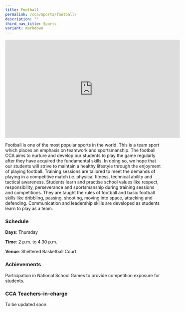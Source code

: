 ```yaml
---
title: Football
permalink: /cca/Sports/football/
description: ""
third_nav_title: Sports
variant: markdown
---
```

<center><iframe width="560" height="315" src="https://www.youtube.com/embed/HfpW5vgAs8Y" title="Football" frameborder="0" allow="accelerometer; autoplay; clipboard-write; encrypted-media; gyroscope; picture-in-picture" allowfullscreen=""></iframe></center>

Football is one of the most popular sports in the world. This is a team sport which places an emphasis on teamwork and sportsmanship. The football CCA aims to nurture and develop our students to play the game regularly after they have acquired the fundamental skills. In doing so, we hope that our students will strive to maintain a healthy lifestyle through the enjoyment of playing football. Training sessions are tailored to meet the demands of playing in a competitive match i.e. physical fitness, technical ability and tactical awareness. Students learn and practise school values like respect, responsibility, perseverance and sportsmanship during training sessions and competitions. They are taught the rules of football and basic football skills like dribbling, passing, shooting, moving into space, attacking and defending. Communication and leadership skills are developed as students learn to play as a team.

  

### Schedule

**Days**: Thursday

**Time**: 2 p.m. to 4.30 p.m.

**Venue**: Sheltered Basketball Court

  

### Achievements

Participation in National School Games to provide competition exposure for students.  
  

### CCA Teachers-in-charge

To be updated soon